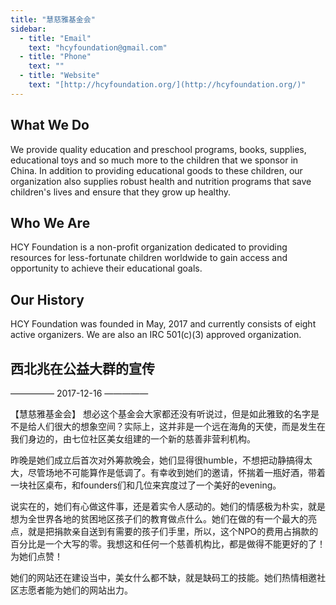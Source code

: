 ```yaml
---
title: "慧慈雅基金会"
sidebar:
  - title: "Email"
    text: "hcyfoundation@gmail.com"
  - title: "Phone"
    text: ""
  - title: "Website"
    text: "[http://hcyfoundation.org/](http://hcyfoundation.org/)"
---
```


## What We Do

We provide quality education and preschool
programs, books, supplies, educational toys
and so much more to the children that we sponsor in China. In addition to providing educational goods to these children, our organization also supplies robust health and nutrition programs that save children's lives and ensure that they grow up healthy.

## Who We Are

HCY Foundation is a non-profit organization dedicated to providing resources for less-fortunate children worldwide to gain access and opportunity to achieve their educational goals.

## Our History

HCY Foundation was founded in May, 2017 and currently consists of eight active organizers. We are also an IRC 501(c)(3) approved organization.

## 西北兆在公益大群的宣传

—————  2017-12-16  —————

【慧慈雅基金会】 想必这个基金会大家都还没有听说过，但是如此雅致的名字是不是给人们很大的想象空间？实际上，这并非是一个远在海角的天使，而是发生在我们身边的，由七位社区美女组建的一个新的慈善非营利机构。

昨晚是她们成立后首次对外筹款晚会，她们显得很humble，不想把动静搞得太大，尽管场地不可能算作是低调了。有幸收到她们的邀请，怀揣着一瓶好酒，带着一块社区桌布，和founders们和几位来宾度过了一个美好的evening。

说实在的，她们有心做这件事，还是着实令人感动的。她们的情感极为朴实，就是想为全世界各地的贫困地区孩子们的教育做点什么。她们在做的有一个最大的亮点，就是把捐款亲自送到有需要的孩子们手里，所以，这个NPO的费用占捐款的百分比是一个大写的零。我想这和任何一个慈善机构比，都是做得不能更好的了！为她们点赞！

她们的网站还在建设当中，美女什么都不缺，就是缺码工的技能。她们热情相邀社区志愿者能为她们的网站出力。
